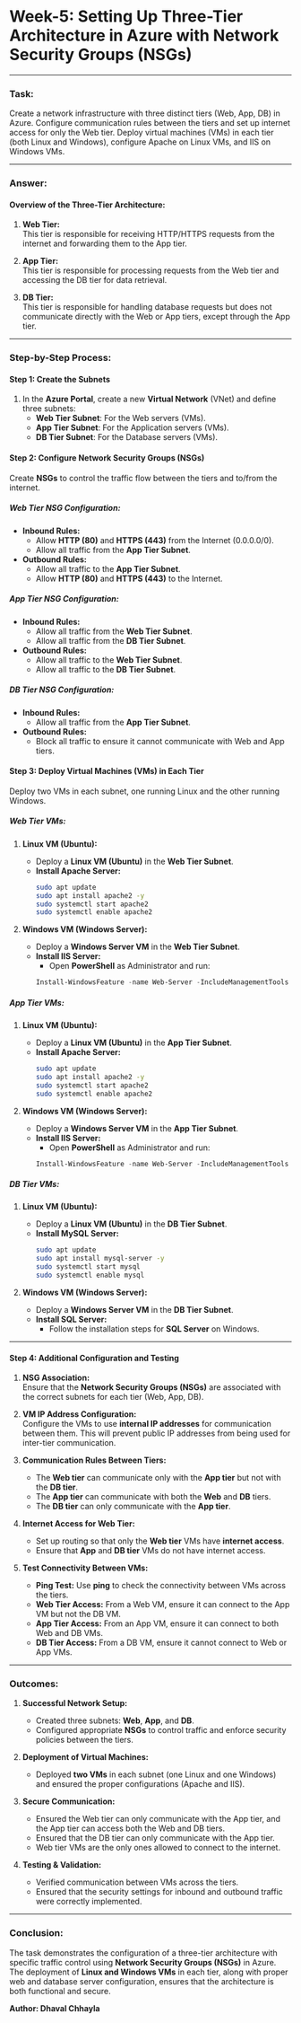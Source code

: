 # **Week-5: Setting Up Three-Tier Architecture in Azure with Network Security Groups (NSGs)**

---

### **Task:**  
Create a network infrastructure with three distinct tiers (Web, App, DB) in Azure. Configure communication rules between the tiers and set up internet access for only the Web tier. Deploy virtual machines (VMs) in each tier (both Linux and Windows), configure Apache on Linux VMs, and IIS on Windows VMs.

---

### **Answer:**  

#### **Overview of the Three-Tier Architecture:**
1. **Web Tier:**  
   This tier is responsible for receiving HTTP/HTTPS requests from the internet and forwarding them to the App tier.
   
2. **App Tier:**  
   This tier is responsible for processing requests from the Web tier and accessing the DB tier for data retrieval.
   
3. **DB Tier:**  
   This tier is responsible for handling database requests but does not communicate directly with the Web or App tiers, except through the App tier.

---

### **Step-by-Step Process:**

#### **Step 1: Create the Subnets**  
1. In the **Azure Portal**, create a new **Virtual Network** (VNet) and define three subnets:
   - **Web Tier Subnet**: For the Web servers (VMs).
   - **App Tier Subnet**: For the Application servers (VMs).
   - **DB Tier Subnet**: For the Database servers (VMs).

#### **Step 2: Configure Network Security Groups (NSGs)**  
Create **NSGs** to control the traffic flow between the tiers and to/from the internet.

##### **Web Tier NSG Configuration:**
- **Inbound Rules:**
  - Allow **HTTP (80)** and **HTTPS (443)** from the Internet (0.0.0.0/0).
  - Allow all traffic from the **App Tier Subnet**.
- **Outbound Rules:**
  - Allow all traffic to the **App Tier Subnet**.
  - Allow **HTTP (80)** and **HTTPS (443)** to the Internet.

##### **App Tier NSG Configuration:**
- **Inbound Rules:**
  - Allow all traffic from the **Web Tier Subnet**.
  - Allow all traffic from the **DB Tier Subnet**.
- **Outbound Rules:**
  - Allow all traffic to the **Web Tier Subnet**.
  - Allow all traffic to the **DB Tier Subnet**.

##### **DB Tier NSG Configuration:**
- **Inbound Rules:**
  - Allow all traffic from the **App Tier Subnet**.
- **Outbound Rules:**
  - Block all traffic to ensure it cannot communicate with Web and App tiers.

#### **Step 3: Deploy Virtual Machines (VMs) in Each Tier**  
Deploy two VMs in each subnet, one running Linux and the other running Windows.

##### **Web Tier VMs:**

1. **Linux VM (Ubuntu):**
   - Deploy a **Linux VM (Ubuntu)** in the **Web Tier Subnet**.
   - **Install Apache Server:**
     ```bash
     sudo apt update
     sudo apt install apache2 -y
     sudo systemctl start apache2
     sudo systemctl enable apache2
     ```

2. **Windows VM (Windows Server):**
   - Deploy a **Windows Server VM** in the **Web Tier Subnet**.
   - **Install IIS Server:**
     - Open **PowerShell** as Administrator and run:
     ```powershell
     Install-WindowsFeature -name Web-Server -IncludeManagementTools
     ```

##### **App Tier VMs:**

1. **Linux VM (Ubuntu):**
   - Deploy a **Linux VM (Ubuntu)** in the **App Tier Subnet**.
   - **Install Apache Server:**
     ```bash
     sudo apt update
     sudo apt install apache2 -y
     sudo systemctl start apache2
     sudo systemctl enable apache2
     ```

2. **Windows VM (Windows Server):**
   - Deploy a **Windows Server VM** in the **App Tier Subnet**.
   - **Install IIS Server:**
     - Open **PowerShell** as Administrator and run:
     ```powershell
     Install-WindowsFeature -name Web-Server -IncludeManagementTools
     ```

##### **DB Tier VMs:**

1. **Linux VM (Ubuntu):**
   - Deploy a **Linux VM (Ubuntu)** in the **DB Tier Subnet**.
   - **Install MySQL Server:**
     ```bash
     sudo apt update
     sudo apt install mysql-server -y
     sudo systemctl start mysql
     sudo systemctl enable mysql
     ```

2. **Windows VM (Windows Server):**
   - Deploy a **Windows Server VM** in the **DB Tier Subnet**.
   - **Install SQL Server:**
     - Follow the installation steps for **SQL Server** on Windows.

---

#### **Step 4: Additional Configuration and Testing**

1. **NSG Association:**  
   Ensure that the **Network Security Groups (NSGs)** are associated with the correct subnets for each tier (Web, App, DB).

2. **VM IP Address Configuration:**  
   Configure the VMs to use **internal IP addresses** for communication between them. This will prevent public IP addresses from being used for inter-tier communication.

3. **Communication Rules Between Tiers:**
   - The **Web tier** can communicate only with the **App tier** but not with the **DB tier**.
   - The **App tier** can communicate with both the **Web** and **DB** tiers.
   - The **DB tier** can only communicate with the **App tier**.

4. **Internet Access for Web Tier:**
   - Set up routing so that only the **Web tier** VMs have **internet access**.
   - Ensure that **App** and **DB tier** VMs do not have internet access.

5. **Test Connectivity Between VMs:**
   - **Ping Test:** Use **ping** to check the connectivity between VMs across the tiers.
   - **Web Tier Access:** From a Web VM, ensure it can connect to the App VM but not the DB VM.
   - **App Tier Access:** From an App VM, ensure it can connect to both Web and DB VMs.
   - **DB Tier Access:** From a DB VM, ensure it cannot connect to Web or App VMs.

---

### **Outcomes:**

1. **Successful Network Setup:**
   - Created three subnets: **Web**, **App**, and **DB**.
   - Configured appropriate **NSGs** to control traffic and enforce security policies between the tiers.

2. **Deployment of Virtual Machines:**
   - Deployed **two VMs** in each subnet (one Linux and one Windows) and ensured the proper configurations (Apache and IIS).

3. **Secure Communication:**
   - Ensured the Web tier can only communicate with the App tier, and the App tier can access both the Web and DB tiers.
   - Ensured that the DB tier can only communicate with the App tier.
   - Web tier VMs are the only ones allowed to connect to the internet.

4. **Testing & Validation:**
   - Verified communication between VMs across the tiers.
   - Ensured that the security settings for inbound and outbound traffic were correctly implemented.

---

### **Conclusion:**
The task demonstrates the configuration of a three-tier architecture with specific traffic control using **Network Security Groups (NSGs)** in Azure. The deployment of **Linux and Windows VMs** in each tier, along with proper web and database server configuration, ensures that the architecture is both functional and secure.

**Author: Dhaval Chhayla**
